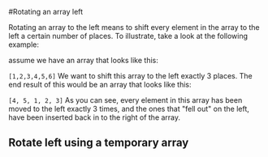#Rotating an array left

Rotating an array to the left means to shift every element in the array to the left a certain number of places.
To illustrate, take a look at the following example:

 assume we have an array that looks like this:
 
 `[1,2,3,4,5,6]`
We want to shift this array to the left exactly 3 places.
The end result of this would be an array that looks like this:

`[4, 5, 1, 2, 3]`
As you can see, every element in this array has been moved to the left exactly 3 times, and the ones that "fell out" on the left, have been inserted back in to the right of the array.

## Rotate left using a temporary array
